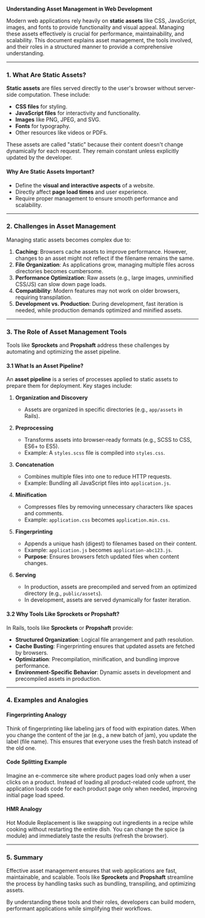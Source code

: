 **Understanding Asset Management in Web Development**

Modern web applications rely heavily on **static assets** like CSS, JavaScript, images, and fonts to provide functionality and visual appeal. Managing these assets effectively is crucial for performance, maintainability, and scalability. This document explains asset management, the tools involved, and their roles in a structured manner to provide a comprehensive understanding.

---

### **1. What Are Static Assets?**

**Static assets** are files served directly to the user's browser without server-side computation. These include:
- **CSS files** for styling.
- **JavaScript files** for interactivity and functionality.
- **Images** like PNG, JPEG, and SVG.
- **Fonts** for typography.
- Other resources like videos or PDFs.

These assets are called "static" because their content doesn't change dynamically for each request. They remain constant unless explicitly updated by the developer.

#### **Why Are Static Assets Important?**
- Define the **visual and interactive aspects** of a website.
- Directly affect **page load times** and user experience.
- Require proper management to ensure smooth performance and scalability.

---

### **2. Challenges in Asset Management**

Managing static assets becomes complex due to:
1. **Caching**: Browsers cache assets to improve performance. However, changes to an asset might not reflect if the filename remains the same.
2. **File Organization**: As applications grow, managing multiple files across directories becomes cumbersome.
3. **Performance Optimization**: Raw assets (e.g., large images, unminified CSS/JS) can slow down page loads.
4. **Compatibility**: Modern features may not work on older browsers, requiring transpilation.
5. **Development vs. Production**: During development, fast iteration is needed, while production demands optimized and minified assets.

---

### **3. The Role of Asset Management Tools**

Tools like **Sprockets** and **Propshaft** address these challenges by automating and optimizing the asset pipeline.

#### **3.1 What Is an Asset Pipeline?**
An **asset pipeline** is a series of processes applied to static assets to prepare them for deployment. Key stages include:

1. **Organization and Discovery**
   - Assets are organized in specific directories (e.g., `app/assets` in Rails).

2. **Preprocessing**
   - Transforms assets into browser-ready formats (e.g., SCSS to CSS, ES6+ to ES5).
   - Example: A `styles.scss` file is compiled into `styles.css`.

3. **Concatenation**
   - Combines multiple files into one to reduce HTTP requests.
   - Example: Bundling all JavaScript files into `application.js`.

4. **Minification**
   - Compresses files by removing unnecessary characters like spaces and comments.
   - Example: `application.css` becomes `application.min.css`.

5. **Fingerprinting**
   - Appends a unique hash (digest) to filenames based on their content.
   - Example: `application.js` becomes `application-abc123.js`.
   - **Purpose**: Ensures browsers fetch updated files when content changes.

6. **Serving**
   - In production, assets are precompiled and served from an optimized directory (e.g., `public/assets`).
   - In development, assets are served dynamically for faster iteration.

#### **3.2 Why Tools Like Sprockets or Propshaft?**

In Rails, tools like **Sprockets** or **Propshaft** provide:
- **Structured Organization**: Logical file arrangement and path resolution.
- **Cache Busting**: Fingerprinting ensures that updated assets are fetched by browsers.
- **Optimization**: Precompilation, minification, and bundling improve performance.
- **Environment-Specific Behavior**: Dynamic assets in development and precompiled assets in production.

---

### **4. Examples and Analogies**

#### **Fingerprinting Analogy**
Think of fingerprinting like labeling jars of food with expiration dates. When you change the content of the jar (e.g., a new batch of jam), you update the label (file name). This ensures that everyone uses the fresh batch instead of the old one.

#### **Code Splitting Example**
Imagine an e-commerce site where product pages load only when a user clicks on a product. Instead of loading all product-related code upfront, the application loads code for each product page only when needed, improving initial page load speed.

#### **HMR Analogy**
Hot Module Replacement is like swapping out ingredients in a recipe while cooking without restarting the entire dish. You can change the spice (a module) and immediately taste the results (refresh the browser).

---

### **5. Summary**
Effective asset management ensures that web applications are fast, maintainable, and scalable. Tools like **Sprockets** and **Propshaft** streamline the process by handling tasks such as bundling, transpiling, and optimizing assets.

By understanding these tools and their roles, developers can build modern, performant applications while simplifying their workflows.